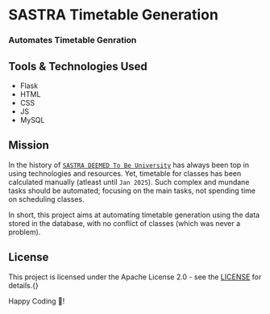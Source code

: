 # SASTRA Timetable Generation

### Automates Timetable Genration

## Tools & Technologies Used

* Flask
* HTML
* CSS
* JS
* MySQL

## Mission

In the history of [`SASTRA DEEMED To Be University`](https://www.sastra.edu) has always been top in using technologies and resources.
Yet, timetable for classes has been calculated manually (atleast until `Jan 2025`).
Such complex and mundane tasks should be automated; focusing on the main tasks, not spending time on scheduling classes.

In short, this project aims at automating timetable generation using the data stored in the database, with no conflict of classes (which was never a problem).

## License

This project is licensed under the Apache License 2.0 - see the [LICENSE](LICENSE) for details.{}


Happy Coding 🚀!

